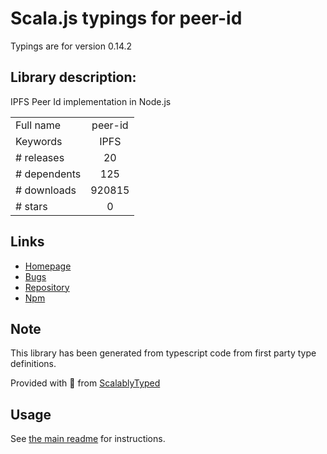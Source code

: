 
# Scala.js typings for peer-id

Typings are for version 0.14.2

## Library description:
IPFS Peer Id implementation in Node.js

|                    |                 |
| ------------------ | :-------------: |
| Full name          | peer-id |
| Keywords           | IPFS |
| # releases         | 20 |
| # dependents       | 125 |
| # downloads        | 920815 |
| # stars            | 0 |

## Links
- [Homepage](https://github.com/libp2p/js-peer-id)
- [Bugs](https://github.com/libp2p/js-peer-id/issues)
- [Repository](https://github.com/libp2p/js-peer-id)
- [Npm](https://www.npmjs.com/package/peer-id)
    


## Note
This library has been generated from typescript code from first party type definitions.

Provided with :purple_heart: from [ScalablyTyped](https://github.com/oyvindberg/ScalablyTyped)

## Usage
See [the main readme](../../readme.md) for instructions.


